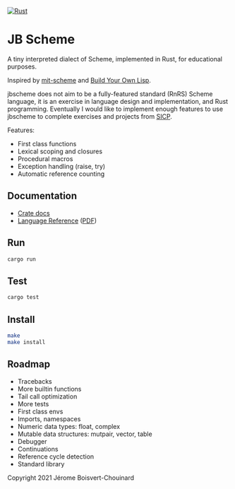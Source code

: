 [![Rust](https://github.com/jbchouinard/jblisp2/actions/workflows/rust.yml/badge.svg)](https://github.com/jbchouinard/jblisp2/actions/workflows/rust.yml)
# JB Scheme

A tiny interpreted dialect of Scheme, implemented in Rust, for educational purposes.

Inspired by [mit-scheme](https://www.gnu.org/software/mit-scheme/) and
[Build Your Own Lisp](http://www.buildyourownlisp.com/).

jbscheme does not aim to be a fully-featured standard (RnRS) Scheme language,
it is an exercise in language design and implementation, and Rust programming.
Eventually I would like to implement enough features to use jbscheme to complete
exercises and projects from [SICP](https://mitpress.mit.edu/sites/default/files/sicp/index.html).

Features:
- First class functions
- Lexical scoping and closures
- Procedural macros
- Exception handling (raise, try)
- Automatic reference counting

## Documentation
- [Crate docs](https://jbchouinard.github.io/jbscheme/jbscheme/index.html)
- [Language Reference](https://jbchouinard.github.io/jbscheme/jbscheme.manual.html)
  ([PDF](https://jbchouinard.github.io/jbscheme/JB%20Scheme%20Manual.pdf))

## Run
```bash
cargo run
```

## Test
```bash
cargo test
```

## Install
```bash
make
make install
```

## Roadmap
- Tracebacks
- More builtin functions
- Tail call optimization
- More tests
- First class envs
- Imports, namespaces
- Numeric data types: float, complex 
- Mutable data structures: mutpair, vector, table
- Debugger
- Continuations
- Reference cycle detection
- Standard library

Copyright 2021 Jérome Boisvert-Chouinard
